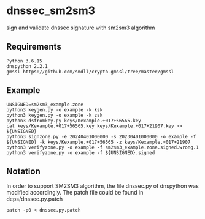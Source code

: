 # dnssec_sm2sm3
sign and validate dnssec signature with sm2sm3 algorithm

## Requirements
    Python 3.6.15
    dnspython 2.2.1
    gmssl https://github.com/smdll/crypto-gmssl/tree/master/gmssl

## Example
    UNSIGNED=sm2sm3_example.zone
    python3 keygen.py -o example -k ksk
    python3 keygen.py -o example -k zsk
    python3 dsfromkey.py keys/Kexample.+017+56565.key
    cat keys/Kexample.+017+56565.key keys/Kexample.+017+21907.key >> ${UNSIGNED}
    python3 signzone.py -e 20240401000000 -s 20230401000000 -o example -f ${UNSIGNED} -k keys/Kexample.+017+56565 -z keys/Kexample.+017+21907
    python3 verifyzone.py -o example -f sm2sm3_example.zone.signed.wrong.1
    python3 verifyzone.py -o example -f ${UNSIGNED}.signed

## Notation
In order to support SM2SM3 algorithm, the file dnssec.py of dnspython was modified accordingly. The patch file could be found in deps/dnssec.py.patch<br>

    patch -p0 < dnssec.py.patch
    
